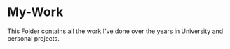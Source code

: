 # My-Work

This Folder contains all the work I've done over the years in University and personal projects.
